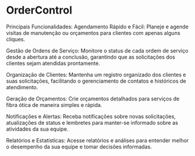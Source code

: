 # OrderControl
Principais Funcionalidades:
Agendamento Rápido e Fácil: Planeje e agende visitas de manutenção ou orçamentos para clientes com apenas alguns cliques.

Gestão de Ordens de Serviço: Monitore o status de cada ordem de serviço desde a abertura até a conclusão, garantindo que as solicitações dos clientes sejam atendidas prontamente.

Organização de Clientes: Mantenha um registro organizado dos clientes e suas solicitações, facilitando o gerenciamento de contatos e históricos de atendimento.

Geração de Orçamentos: Crie orçamentos detalhados para serviços de fibra ótica de maneira simples e rápida.

Notificações e Alertas: Receba notificações sobre novas solicitações, atualizações de status e lembretes para manter-se informado sobre as atividades da sua equipe.

Relatórios e Estatísticas: Acesse relatórios e análises para entender melhor o desempenho da sua equipe e tomar decisões informadas.
